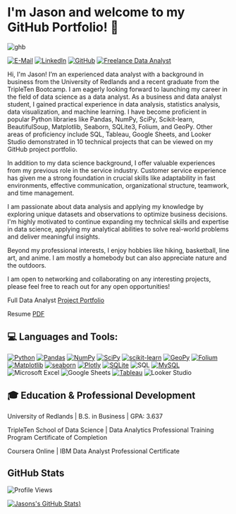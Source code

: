 # I'm Jason and welcome to my GitHub Portfolio! :wave:

![ghb](https://github.com/jasondo-da/jasondo-da/assets/138195365/5ba97cd1-633f-4441-9df3-822aa16d3364)

[![E-Mail](https://img.shields.io/badge/Jasondo082%40yahoo.com-red?style=for-the-badge&logo=gmail&logoColor=white)](mailto:Jasondo082@yahoo.com)
[![LinkedIn](https://img.shields.io/badge/LinkedIn-0077B5?style=for-the-badge&logo=linkedin&logoColor=white)](https://www.linkedin.com/in/jasonado/)
[![GitHub](https://img.shields.io/badge/GitHub-100000?style=for-the-badge&logo=github&logoColor=white)](https://github.com/jasondo-da)
[![Freelance Data Analyst](https://img.shields.io/badge/Freelancer-29B2FE?style=for-the-badge&logo=Freelancer&logoColor=white)](https://www.upwork.com/freelancers/~01304e3a882d86c96f?mp_source=share)


Hi, I'm Jason! I’m an experienced data analyst with a background in business from the University of Redlands and a recent graduate from the TripleTen Bootcamp. I am eagerly looking forward to launching my career in the field of data science as a data analyst. As a business and data analyst student, I gained practical experience in data analysis, statistics analysis, data visualization, and machine learning. I have become proficient in popular Python libraries like Pandas, NumPy, SciPy, Scikit-learn, BeautifulSoup, Matplotlib, Seaborn, SQLite3, Folium, and GeoPy. Other areas of proficiency include SQL, Tableau, Google Sheets, and Looker Studio demonstrated in 10 technical projects that can be viewed on my GitHub project portfolio.

In addition to my data science background, I offer valuable experiences from my previous role in the service industry. Customer service experience has given me a strong foundation in crucial skills like adaptability in fast environments, effective communication, organizational structure, teamwork, and time management.

I am passionate about data analysis and applying my knowledge by exploring unique datasets and observations to optimize business decisions. I'm highly motivated to continue expanding my technical skills and expertise in data science, applying my analytical abilities to solve real-world problems and deliver meaningful insights.


Beyond my professional interests, I enjoy hobbies like hiking, basketball, line art, and anime. I am mostly a homebody but can also appreciate nature and the outdoors.

I am open to networking and collaborating on any interesting projects, please feel free to reach out for any open opportunities!


Full Data Analyst [Project Portfolio](https://github.com/jasondo-da/Data_Analyst_Portfolio_Guide/blob/main/README.md)

Resume [PDF](https://github.com/jasondo-da/jasondo-da/blob/main/Resume%20(2024).pdf)


## :computer: Languages and Tools:

[![Python](https://img.shields.io/badge/python-3670A0?style=for-the-badge&logo=python&logoColor=ffdd54)](https://www.python.org/)
[![Pandas](https://img.shields.io/badge/pandas-%23150458.svg?style=for-the-badge&logo=pandas&logoColor=white)](https://pandas.pydata.org/)
[![NumPy](https://img.shields.io/badge/numpy-%23013243.svg?style=for-the-badge&logo=numpy&logoColor=white)](https://numpy.org/)
[![SciPy](https://img.shields.io/badge/SciPy-%230C55A5.svg?style=for-the-badge&logo=scipy&logoColor=%white)](https://scipy.org/)
[![scikit-learn](https://img.shields.io/badge/scikit--learn-%23F7931E.svg?style=for-the-badge&logo=scikit-learn&logoColor=white)](https://scikit-learn.org/stable/)
[![GeoPy](https://img.shields.io/badge/GeoPy-%236a5acd?style=for-the-badge)](https://geopy.readthedocs.io/en/stable/)
[![Folium](https://img.shields.io/badge/Folium-%2377B829?style=for-the-badge&logo=folium&logoColor=white)](https://python-visualization.github.io/folium/latest/)
[![Matplotlib](https://img.shields.io/badge/Matplotlib-%23ffffff.svg?style=for-the-badge&logo=Matplotlib&logoColor=black)](https://matplotlib.org/)
[![seaborn](https://img.shields.io/badge/Seaborn-%09%23191970?style=for-the-badge)](https://seaborn.pydata.org/)
[![Plotly](https://img.shields.io/badge/Plotly-%233F4F75.svg?style=for-the-badge&logo=plotly&logoColor=white)](https://plotly.com/)
[![SQLite](https://img.shields.io/badge/sqlite-%2307405e.svg?style=for-the-badge&logo=sqlite&logoColor=white)](https://docs.python.org/3/library/sqlite3.html)
![SQL](https://img.shields.io/badge/SQL-%236495ed?style=for-the-badge)
[![MySQL](https://img.shields.io/badge/mysql-4479A1.svg?style=for-the-badge&logo=mysql&logoColor=white)](https://www.mysql.com/)
![Microsoft Excel](https://img.shields.io/badge/Microsoft_Excel-217346?style=for-the-badge&logo=microsoft-excel&logoColor=white)
![Google Sheets](https://img.shields.io/badge/Google_Sheets-white?style=for-the-badge&logo=googlesheets)
[![Tableau](https://img.shields.io/badge/Tableau-E97627?style=for-the-badge&logo=Tableau&logoColor=white)](https://www.tableau.com/)
![Looker Studio](https://img.shields.io/badge/Looker_Studio-white?style=for-the-badge&logo=Looker)

## :mortar_board: Education & Professional Development

University of Redlands | B.S. in Business | GPA: 3.637

TripleTen School of Data Science | Data Analytics Professional Training Program Certificate of Completion

Coursera Online | IBM Data Analyst Professional Certificate

## GitHub Stats

![Profile Views](https://komarev.com/ghpvc/?username=your-github-jasondo-da&color=blue)

[![Jasons's GitHub Stats](https://github-readme-stats.vercel.app/api?username=jasondo-da&show_icons=true&theme=algolia))](https://github.com/jasondo-da/github-readme-stats)

